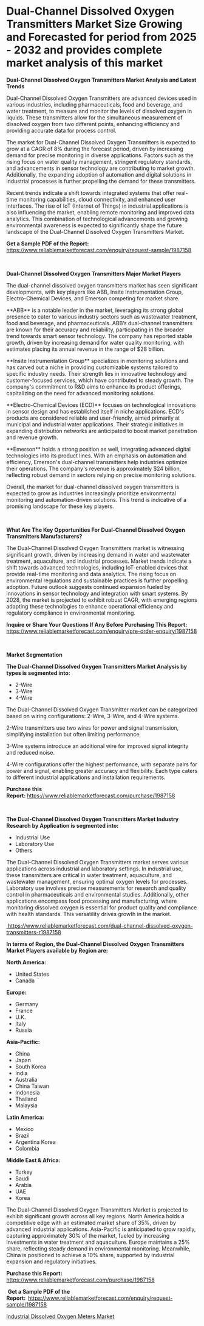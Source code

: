 <p><h1>Dual-Channel Dissolved Oxygen Transmitters Market Size Growing and Forecasted for period from 2025 - 2032 and provides complete market analysis of this market</h1></p><p><strong>Dual-Channel Dissolved Oxygen Transmitters Market Analysis and Latest Trends</strong></p>
<p><p>Dual-Channel Dissolved Oxygen Transmitters are advanced devices used in various industries, including pharmaceuticals, food and beverage, and water treatment, to measure and monitor the levels of dissolved oxygen in liquids. These transmitters allow for the simultaneous measurement of dissolved oxygen from two different points, enhancing efficiency and providing accurate data for process control. </p><p>The market for Dual-Channel Dissolved Oxygen Transmitters is expected to grow at a CAGR of 8% during the forecast period, driven by increasing demand for precise monitoring in diverse applications. Factors such as the rising focus on water quality management, stringent regulatory standards, and advancements in sensor technology are contributing to market growth. Additionally, the expanding adoption of automation and digital solutions in industrial processes is further propelling the demand for these transmitters. </p><p>Recent trends indicate a shift towards integrated systems that offer real-time monitoring capabilities, cloud connectivity, and enhanced user interfaces. The rise of IoT (Internet of Things) in industrial applications is also influencing the market, enabling remote monitoring and improved data analytics. This combination of technological advancements and growing environmental awareness is expected to significantly shape the future landscape of the Dual-Channel Dissolved Oxygen Transmitters Market.</p></p>
<p><strong>Get a Sample PDF of the Report:&nbsp;</strong> <a href="https://www.reliablemarketforecast.com/enquiry/request-sample/1987158?utm_campaign=1897&utm_medium=2&utm_source=Github&utm_content=ia&utm_term=02032025&utm_id=dual-channel-dissolved-oxygen-transmitters">https://www.reliablemarketforecast.com/enquiry/request-sample/1987158</a></p>
<p>&nbsp;</p>
<p><strong>Dual-Channel Dissolved Oxygen Transmitters Major Market Players</strong></p>
<p><p>The dual-channel dissolved oxygen transmitters market has seen significant developments, with key players like ABB, Insite Instrumentation Group, Electro-Chemical Devices, and Emerson competing for market share. </p><p>**ABB** is a notable leader in the market, leveraging its strong global presence to cater to various industry sectors such as wastewater treatment, food and beverage, and pharmaceuticals. ABB’s dual-channel transmitters are known for their accuracy and reliability, participating in the broader trend towards smart sensor technology. The company has reported stable growth, driven by increasing demand for water quality monitoring, with estimates placing its annual revenue in the range of $28 billion.</p><p>**Insite Instrumentation Group** specializes in monitoring solutions and has carved out a niche in providing customizable systems tailored to specific industry needs. Their strength lies in innovative technology and customer-focused services, which have contributed to steady growth. The company's commitment to R&D aims to enhance its product offerings, capitalizing on the need for advanced monitoring solutions.</p><p>**Electro-Chemical Devices (ECD)** focuses on technological innovations in sensor design and has established itself in niche applications. ECD's products are considered reliable and user-friendly, aimed primarily at municipal and industrial water applications. Their strategic initiatives in expanding distribution networks are anticipated to boost market penetration and revenue growth.</p><p>**Emerson** holds a strong position as well, integrating advanced digital technologies into its product lines. With an emphasis on automation and efficiency, Emerson's dual-channel transmitters help industries optimize their operations. The company's revenue is approximately $24 billion, reflecting robust demand in sectors relying on precise monitoring solutions.</p><p>Overall, the market for dual-channel dissolved oxygen transmitters is expected to grow as industries increasingly prioritize environmental monitoring and automation-driven solutions. This trend is indicative of a promising landscape for these key players.</p></p>
<p>&nbsp;</p>
<p><strong>What Are The Key Opportunities For Dual-Channel Dissolved Oxygen Transmitters Manufacturers?</strong></p>
<p><p>The Dual-Channel Dissolved Oxygen Transmitters market is witnessing significant growth, driven by increasing demand in water and wastewater treatment, aquaculture, and industrial processes. Market trends indicate a shift towards advanced technologies, including IoT-enabled devices that provide real-time monitoring and data analytics. The rising focus on environmental regulations and sustainable practices is further propelling adoption. Future outlook suggests continued expansion fueled by innovations in sensor technology and integration with smart systems. By 2028, the market is projected to exhibit robust CAGR, with emerging regions adapting these technologies to enhance operational efficiency and regulatory compliance in environmental monitoring.</p></p>
<p><strong>Inquire or Share Your Questions If Any Before Purchasing This Report:</strong> <a href="https://www.reliablemarketforecast.com/enquiry/pre-order-enquiry/1987158?utm_campaign=1897&utm_medium=2&utm_source=Github&utm_content=ia&utm_term=02032025&utm_id=dual-channel-dissolved-oxygen-transmitters">https://www.reliablemarketforecast.com/enquiry/pre-order-enquiry/1987158</a></p>
<p>&nbsp;</p>
<p><strong>Market Segmentation</strong></p>
<p><strong>The Dual-Channel Dissolved Oxygen Transmitters Market Analysis by types is segmented into:</strong></p>
<p><ul><li>2-Wire</li><li>3-Wire</li><li>4-Wire</li></ul></p>
<p><p>The Dual-Channel Dissolved Oxygen Transmitter market can be categorized based on wiring configurations: 2-Wire, 3-Wire, and 4-Wire systems. </p><p>2-Wire transmitters use two wires for power and signal transmission, simplifying installation but often limiting performance. </p><p>3-Wire systems introduce an additional wire for improved signal integrity and reduced noise. </p><p>4-Wire configurations offer the highest performance, with separate pairs for power and signal, enabling greater accuracy and flexibility. Each type caters to different industrial applications and installation requirements.</p></p>
<p><strong>Purchase this Report:&nbsp;</strong><a href="https://www.reliablemarketforecast.com/purchase/1987158?utm_campaign=1897&utm_medium=2&utm_source=Github&utm_content=ia&utm_term=02032025&utm_id=dual-channel-dissolved-oxygen-transmitters">https://www.reliablemarketforecast.com/purchase/1987158</a></p>
<p>&nbsp;</p>
<p><strong>The Dual-Channel Dissolved Oxygen Transmitters Market Industry Research by Application is segmented into:</strong></p>
<p><ul><li>Industrial Use</li><li>Laboratory Use</li><li>Others</li></ul></p>
<p><p>The Dual-Channel Dissolved Oxygen Transmitters market serves various applications across industrial and laboratory settings. In industrial use, these transmitters are critical in water treatment, aquaculture, and wastewater management, ensuring optimal oxygen levels for processes. Laboratory use involves precise measurements for research and quality control in pharmaceuticals and environmental studies. Additionally, other applications encompass food processing and manufacturing, where monitoring dissolved oxygen is essential for product quality and compliance with health standards. This versatility drives growth in the market.</p></p>
<p><a href="https://www.reliablemarketforecast.com/dual-channel-dissolved-oxygen-transmitters-r1987158?utm_campaign=1897&utm_medium=2&utm_source=Github&utm_content=ia&utm_term=02032025&utm_id=dual-channel-dissolved-oxygen-transmitters">&nbsp;https://www.reliablemarketforecast.com/dual-channel-dissolved-oxygen-transmitters-r1987158</a></p>
<p><strong>In terms of Region, the Dual-Channel Dissolved Oxygen Transmitters Market Players available by Region are:</strong></p>
<p>
    <p> <strong> North America: </strong>
        <ul>
            <li>United States</li>
            <li>Canada</li>
        </ul>
        </p> 
    <p> <strong> Europe: </strong>
        <ul>
            <li>Germany</li>
            <li>France</li>
            <li>U.K.</li>
            <li>Italy</li>
            <li>Russia</li>
        </ul>
        </p> 
    <p> <strong> Asia-Pacific: </strong>
        <ul>
            <li>China</li>
            <li>Japan</li>
            <li>South Korea</li>
            <li>India</li>
            <li>Australia</li>
            <li>China Taiwan</li>
            <li>Indonesia</li>
            <li>Thailand</li>
            <li>Malaysia</li>
        </ul>
        </p> 
    <p> <strong> Latin America: </strong>
        <ul>
            <li>Mexico</li>
            <li>Brazil</li>
            <li>Argentina Korea</li>
            <li>Colombia</li>
        </ul>
        </p> 
    <p> <strong> Middle East & Africa: </strong>
        <ul>
            <li>Turkey</li>
            <li>Saudi</li>
            <li>Arabia</li>
            <li>UAE</li>
            <li>Korea</li>
        </ul>
    </p>
    </p>
<p><p>The Dual-Channel Dissolved Oxygen Transmitters Market is projected to exhibit significant growth across all key regions. North America holds a competitive edge with an estimated market share of 35%, driven by advanced industrial applications. Asia-Pacific is anticipated to grow rapidly, capturing approximately 30% of the market, fueled by increasing investments in water treatment and aquaculture. Europe maintains a 25% share, reflecting steady demand in environmental monitoring. Meanwhile, China is positioned to achieve a 10% share, supported by industrial expansion and regulatory initiatives.</p></p>
<p><strong>Purchase this Report: </strong><a href="https://www.reliablemarketforecast.com/purchase/1987158?utm_campaign=1897&utm_medium=2&utm_source=Github&utm_content=ia&utm_term=02032025&utm_id=dual-channel-dissolved-oxygen-transmitters">https://www.reliablemarketforecast.com/purchase/1987158</a></p>
<p>&nbsp;<strong>Get a Sample PDF of the Report:&nbsp;&nbsp;</strong><a href="https://www.reliablemarketforecast.com/enquiry/request-sample/1987158?utm_campaign=1897&utm_medium=2&utm_source=Github&utm_content=ia&utm_term=02032025&utm_id=dual-channel-dissolved-oxygen-transmitters">https://www.reliablemarketforecast.com/enquiry/request-sample/1987158</a></p>
<p><strong></strong></p>
<p><p><a href="https://github.com/ChiragRP21/Market-Research-Report-List-7/blob/main/industrial-dissolved-oxygen-meters-market.md?utm_campaign=1897&utm_medium=2&utm_source=Github&utm_content=ia&utm_term=02032025&utm_id=dual-channel-dissolved-oxygen-transmitters">Industrial Dissolved Oxygen Meters Market</a></p></p>